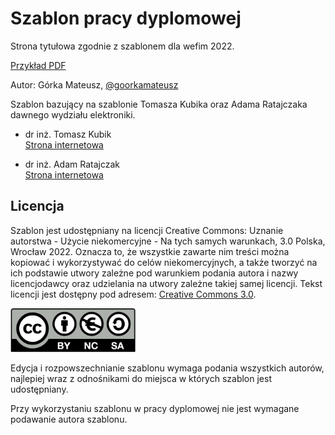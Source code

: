 # Szablon pracy dyplomowej

Strona tytułowa zgodnie z szablonem dla wefim 2022.

[Przykład PDF](versions/PracaDyplomowa-LAST.pdf)

Autor: Górka Mateusz, [@goorkamateusz](https://goorkamateusz.github.io)

Szablon bazujący na szablonie Tomasza Kubika oraz Adama Ratajczaka dawnego wydziału elektroniki.

- dr inż. Tomasz Kubik\
 [Strona internetowa](http://tomasz.kubik.staff.iiar.pwr.wroc.pl/)

- dr inż. Adam Ratajczak\
[Strona internetowa](http://diablo.iiar.pwr.edu.pl/~ar/LaTeX/mgr.php)

## Licencja

Szablon jest udostępniany na licencji Creative Commons: Uznanie autorstwa - Użycie niekomercyjne - Na tych samych warunkach, 3.0 Polska, Wrocław 2022.
Oznacza to, że wszystkie zawarte nim treści można kopiować i  wykorzystywać do celów niekomercyjnych, a także tworzyć na ich podstawie utwory zależne pod warunkiem podania autora i nazwy licencjodawcy oraz udzielania na utwory zależne takiej samej licencji. Tekst licencji jest dostępny pod adresem: [Creative Commons 3.0](http://creativecommons.org/licenses/by-nc-sa/3.0/pl/).

<img width="200px" src="img/by-nc-sa.png"/>

Edycja i rozpowszechnianie szablonu wymaga podania wszystkich autorów, najlepiej wraz z odnośnikami do miejsca w których szablon jest udostępniany.

Przy wykorzystaniu szablonu w pracy dyplomowej nie jest wymagane podawanie autora szablonu.
